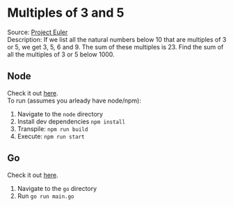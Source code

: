 # Multiples of 3 and 5  
Source: [Project Euler](https://projecteuler.net/problem=1)  
Description: If we list all the natural numbers below 10 that are multiples of 3 or 5, we get 3, 5, 6 and 9. The sum of these multiples is 23. Find the sum of all the multiples of 3 or 5 below 1000.  

## Node  
Check it out [here](./node/src/main.ts).  
To run (assumes you arleady have node/npm):  
1. Navigate to the `node` directory  
2. Install dev dependencies `npm install`  
3. Transpile: `npm run build`  
4. Execute: `npm run start`  

## Go  
Check it out [here](./go/main.go).  
1. Navigate to the `go` directory  
2. Run `go run main.go`  
